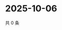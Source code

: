 # 2025-10-06

共 0 条

<!-- BEGIN ZHIHUQUESTIONS -->
<!-- 最后更新时间 Mon Oct 06 2025 01:08:46 GMT+0800 (China Standard Time) -->

<!-- END ZHIHUQUESTIONS -->

